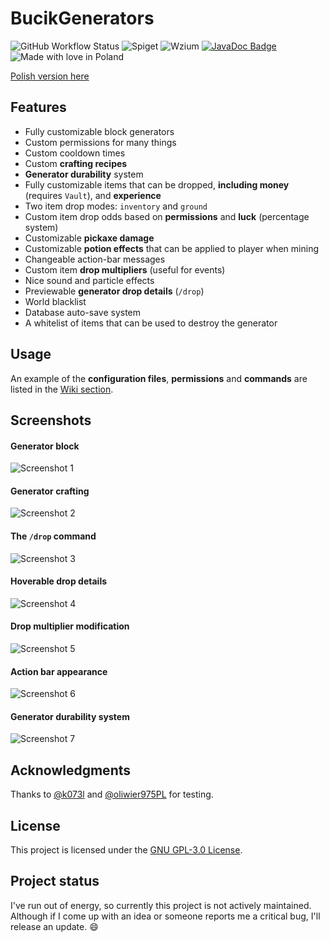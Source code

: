 # BucikGenerators

![GitHub Workflow Status](https://github.com/workonfire/BucikGenerators/workflows/Java%20CI%20with%20Maven/badge.svg)
![Spiget](https://img.shields.io/spiget/downloads/80180)
![Wzium](https://img.shields.io/badge/wzium-true-ff69b4)
[![JavaDoc Badge](https://img.shields.io/badge/JavaDoc-here!-orange?logo=java)](https://workonfi.re/bucik/generators/apidocs)
![Made with love in Poland](https://madewithlove.now.sh/pl?heart=true)

[Polish version here](README.pl.md)

## Features
- Fully customizable block generators
- Custom permissions for many things
- Custom cooldown times
- Custom **crafting recipes**
- **Generator durability** system
- Fully customizable items that can be dropped, **including money** (requires `Vault`), and **experience**
- Two item drop modes: `inventory` and `ground`
- Custom item drop odds based on **permissions** and **luck** (percentage system)
- Customizable **pickaxe damage**
- Customizable **potion effects** that can be applied to player when mining
- Changeable action-bar messages
- Custom item **drop multipliers** (useful for events)
- Nice sound and particle effects
- Previewable **generator drop details** (`/drop`)
- World blacklist
- Database auto-save system
- A whitelist of items that can be used to destroy the generator

## Usage
An example of the **configuration files**, **permissions** and **commands** are listed in the [Wiki section](https://github.com/workonfire/BucikGenerators/wiki).
  
## Screenshots
#### Generator block
![Screenshot 1](https://i.imgur.com/lw8Iygy.png)
#### Generator crafting
![Screenshot 2](https://i.imgur.com/QNcWJ8c.png)
#### The `/drop` command
![Screenshot 3](https://i.imgur.com/nI1UY74.png)
#### Hoverable drop details
![Screenshot 4](https://i.imgur.com/kMYCdYR.png)
#### Drop multiplier modification
![Screenshot 5](https://i.imgur.com/jdAO19o.png)
#### Action bar appearance
![Screenshot 6](https://i.imgur.com/SCI4KyO.png)
#### Generator durability system
![Screenshot 7](https://i.imgur.com/13ChMpe.png)


## Acknowledgments
Thanks to [@k073l](https://github.com/k073l) and [@oliwier975PL](https://github.com/oliwier975PL) for testing.

## License
This project is licensed under the [GNU GPL-3.0 License](LICENSE).

## Project status
I've run out of energy, so currently this project is not actively maintained. Although if I come up with an idea or someone reports me a critical bug, I'll release an update. :smile: 